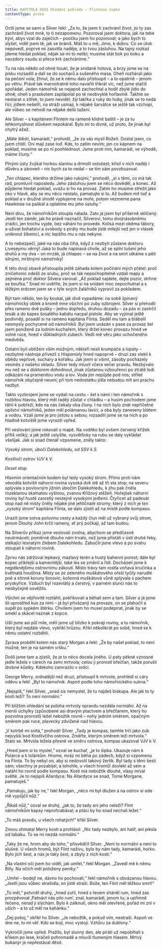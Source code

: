 ```yaml
---
title: KAPITOLA XXXI Hledání pokladu – Flintova šipka
contentType: prose
---
```


<section>

Octli jsme se sami a Silver řekl: „Za to, že jsem ti zachránil život, jsi ty zas zachránil život mně, to ti nezapomenu. Pozoroval jsem doktora, jak na tebe kývl, abys vzal do zaječích – poočku jsem ho pozoroval; a jako bych to slyšel, viděl jsem tě, jak se bráníš. Máš to u mě, Jime, k dobru. Co se útok nepovedl, poprvé mi zasvitla naděje, a to tvou zásluhou. Na tajný rozkaz jdeme hledat poklad, nějak se mi to nelíbí; musíme stát bok po boku a navzdory osudu si přece krk zachráníme.“

Tu na nás někdo od ohně houkl, že je snídaně hotova, a brzy jsme se na písku rozsadili a dali se do sucharů a sušeného masa. Oheň rozhárali jako na pečení vola; žhnul, že se k němu dalo přistoupit – a to opatrně – jenom po větru. Právě tak marnotratně toho navařili třikrát víc, než jsme stačili spořádat. Jeden námořník se nejapně zachechtal a hodil zbylé jídlo do ohně; oheň s praskotem zaplápolal po té neobvyklé hořlavině. Takhle se nestarat o zítřek, to jsem neviděl; žijí takřka z ruky do huby, jinak se to nedá říci; jídlem nešetří, na stráži usínají, k nějaké šarvátce se ještě tak vzchopí, ale vůbec se nehodí na nějaké delší tažení.

Ale Silver – s kapitánem Flintem na rameně klidně baštil – je za tu lehkomyslnost slůvkem nepokáral. Bylo mi to divné, už proto, že jinak byl chytrý ažaž.

„Máte štěstí, kamarádi,“ prohodil, „že za vás myslí Rožeň. Dostal jsem, co jsem chtěl. Oni mají zase loď. Kde, to zatím nevím; jen co kápnem na poklad, musíme se po ní poohlédnout. Jsme proti nim, kamarádi, ve výhodě, máme čluny.“

Plnými ústy žvýkal horkou slaninu a drmolil ostošest; křísil v nich naději i důvěru a zároveň – nic bych za to nedal – se tím sám povzbuzoval.

„Ten chlapec, kterého držíme jako rukojmí,“ prohodil, „si s těmi, co má tak rád, promluvil naposledy. Jeho zásluhou jsem se něco dověděl, a konec. Až půjdeme hledat poklad, uvážu si ho na provaz. Zatím ho musíme střežit jako oko v hlavě, aby se mu něco nestalo, pamatujte si to. Až budem mít loď a poklad a v družné shodě vyplujeme na moře, potom vezmeme pana Hawkinse na paškál a oplatíme mu jeho úsluhy.“

Není divu, že námořníkům stoupla nálada. Zato já jsem byl příšerně sklíčený. Jestli ten záměr, jak ho právě naznačil, Silverovi, tomu dvojnásobnému zrádci, jen trochu vyjde, bez váhání ho provede. Kolísá mezi oběma tábory, a užívat bohatství a svobody s piráty mu bude jistě milejší než jen o vlásek uniknout šibenici, a nic lepšího mu u nás nekyne.

A to nebezpečí, jaké na nás oba číhá, když z nezbytí zůstane doktoru Liveseymu věrný! Jaká to bude napínavá chvíle, až se splní tušení jeho druhů a my dva – on mrzák, já chlapec – se na život a na smrt utkáme s pěti silnými, mrštnými námořníky!

K této dvojí obavě přistoupila ještě záhada kolem počínání mých přátel: proč zničehonic odešli ze srubu, proč se tak nepochopitelně vzdali mapy a zejména proč doktor Silvera varoval: „Až poklad najdete, dejte pozor, strhne se bouřka.“ Snad mi uvěříte, že jsem si na snídani moc nepochutnal a s těžkým srdcem jsem se v týle svých žalářníků vypravil za pokladem.

Být tam někdo, ten by koukal, jak divě vypadáme: na sobě špinavý námořnický oblek a kromě mne všichni po zuby ozbrojeni. Silver si přehodil přes rameno dvě pušky – jednu dopředu, druhou dozadu – za pás si zastrčil tesák a do kapes šosatého kabátu nacpal pistole. Aby se vyjímal ještě podivněji, posadil si na rameno kapitána Flinta. Seděl mu tam a blábolil nesmysly pochycené od námořníků. Byl jsem uvázán v pase za provaz šel jsem poníženě za lodním kuchařem, který držel konec provazu hned ve volné ruce, hned v důkladných zubech. Vedli mě věru jako ochočeného medvěda.

Ostatní byli obtíženi vším možným; někteří nesli krumpáče a lopaty – nezbytné nástroje přivezli z _Hispanioly_ hned napoprvé – druzí zas vlekli k obědu vepřové, suchary a kořalku. Jak jsem si všiml, zásoby pocházely vesměs z našeho skladu. Silver tedy mluvil včera večer pravdu. Nezbývalo mu než se s doktorem dohodnout, jinak zůstanou vzbouřenci po ztrátě lodi odkázáni na pramenitou vodu a lov. Voda jim nepůjde pod nos; střílet námořník obyčejně neumí; při tom nedostatku jídla nebudou mít ani prachu nazbyt.

Takto vyzbrojeni jsme se vydali na cestu – šel s námi i ten námořník s rozbitou hlavou, který měl raději zůstat v chládku – a husím pochodem jsme táhli k pobřeží, kde na nás čekaly oba čluny. I na nich bylo znát nepříčetné opilství námořníků, jeden měl polámanou lavici, a oba byly zaneseny blátem a vodou. Vzali jsme je pro jistotu s sebou; rozsadili jsme se na nich a po hladině kotviště jsme vyrazili vpřed.

Při veslování jsme rokovali o mapě. Na vodítko byl ovšem červený křížek příliš veliký; a jak ještě uslyšíte, vysvětlivky na rubu se daly vykládat všelijak. Jak si snad čtenář vzpomene, zněly takto:

_Vysoký strom, úbočí Dalekohledu, od SSV k S._

_Kostlivčí ostrov VJV k V._

_Deset stop._

Hlavním orientačním bodem byl tedy vysoký strom. Přímo proti nám vévodila kotvišti náhorní rovina vysoká dvě stě až tři sta stop; na severu splývala s povlovným jižním úbočím Dalekohledu, k jihu pak čněla rozeklanou skalnatou výšinou, zvanou Křížový stěžeň. Hořejšek náhorní roviny byl hustě zarostlý nestejně vysokými jedlemi. Čtyřicet až padesát stop nad ně místy čněly nějaké jiné jehličnaté stromy; který z nich je ten „vysoký strom“ kapitána Flinta, se dalo zjistit až na místě podle kompasu.

Urazili jsme sotva polovinu cesty a každý člun měl už vybraný svůj strom, jenom Dlouhý John krčil rameny, ať prý počkají, až tam budou.

Na Silverův příkaz jsme veslovali zvolna, abychom se předčasně neutrmáceli; poměrně dlouho nám trvalo, než jsme přistáli v ústí druhé řeky, stékající lesnatým žlebem Dalekohledu. Zabočili jsme vlevo a po svahu stoupali k náhorní rovině.

Zprvu nás zdržoval lepkavý, mazlavý terén a hustý bahenní porost; dále byl kopec příkřejší a kamenitější, také les se změnil a řídl. Docházeli jsme k nejpěknějšímu ostrovnímu zákoutí. Místo trávy tam rostla voňavá kručinka a květnatá houština. Místy se ze zeleného muškátového ořeší tyčily narudlé pně a stinné koruny borovic; kořenná muškátová vůně splývala s pachem pryskyřice. Vzduch byl rozevlátý a čerstvý, v parném slunci nás to neobyčejně osvěžilo.

Všichni se vějířovitě roztáhli, pokřikovali a běhali sem a tam. Silver a já jsme šli uprostřed kus za nimi – já byl přivázaný na provaze, on se plahočil a supěl po sypkém štěrku. Chvílemi jsem ho musel podepírat, jinak by se smekl a skácel naznak z kopce.

Ušli jsme asi půl míle, měli jsme už blízko k pokraji roviny, a tu námořník, který byl nejdále vlevo, vykřikl hrůzou. Křikl několikrát po sobě, hned se k němu ostatní rozběhli.

Zprava proběhl kolem nás starý Morgan a řekl: „Že by našel poklad, to není možné, ten je na samém vršku.“

Došli jsme tam a zjistili, že je to něco docela jiného. U paty pěkné vznosné jedle ležela v cárech na zemi mrtvola; celou ji prorostl břečťan, takže porušil drobné kůstky. Kdekoho zamrazilo v srdci.

George Merry, srdnatější než druzí, přistoupil k mrtvole, prohlédl si cáry oděvu a řekl: „Byl to námořník. Aspoň podle toho námořnického sukna.“

„Nejspíš,“ řekl Silver, „snad sis nemyslel, že tu najdeš biskupa. Ale jak to ty kosti leží? To není normální.“

Při bližším ohledání se poloha mrtvoly opravdu nezdála normální. Až na menší úchylky (způsobené asi dravým ptactvem a břečťanem, který ho pozvolna prorostl) ležel nebožtík rovně – nohy jedním směrem, opačným směrem pak ruce, plavecky zdvižené nad hlavou.

„V kotrbě mi svítá,“ prohodil Silver. „Tady je kompas, tamhle trčí jako zub nejvyšší bod Kostlivčího ostrova. Změřte, kterým směrem leží mrtvola.“ Stalo se. Mrtvola ležela přesně ve směru ostrova, kompas ukazoval VJV k V.

„Hned jsem si to myslel,“ ozval se kuchař, „je to šipka. Ukazuje nám k Polárce a k tolárkům. Hrome, mráz mi běhá po zádech, když si vzpomenu na Flinta. To by nebyl on, aby si nedovolil takový žertík. Byl tady s těmi šesti sám; všechny je pozabíjel; a tohohle, u všech hromů! dovlekl až sem a natáhl ho rovně podle kompasu. Kosti má nebožtík dlouhé, vlasy míval světlé. Je to nejspíš Allardyce. Na Allardyce se snad, Tome Morgane, pamatuješ.“

„Pamatuju, jak by ne,“ řekl Morgan, „něco mi byl dlužen a na ostrov si ode mě vypůjčil nůž.“

„Říkáš nůž,“ ozval se druhý, „jak to, že tady ani jeho neleží? Flint námořníkům kapsy neprohrabával; a ptáci by ho snad nechali ležet.“

„To máš pravdu, u všech rohatých!“ křikl Silver.

Znovu ohmatal Merry kosti a prohlásil: „Nic tady nezbylo, ani halíř, ani piksla od tabáku. To se mi nezdá normální.“

„Taky že ne, hrom aby do toho,“ přisvědčil Silver. „Není to normální a není to slušné. U všech hromů, být Flint naživu, bylo by nám tady, kamarádi, horko. Bylo jich šest, a nás je taky šest, a zbyly z nich kosti.“

„Na vlastní oči jsem ho viděl, jak umřel,“ řekl Morgan. „Zavedl mě k němu Billy. Na očích měl položeny peníky.“

„Umřel – bodejť ne, dávno ho pochovali,“ řekl námořník s obvázanou hlavou. „Jestli jsou vůbec strašidla, on jistě straší. Bože, ten Flint měl těžkou smrt!“

„To měl,“ potvrdil druhý, „hned zuřil, hned s řevem sháněl rum, hned zas prozpěvoval ‚Patnáct nás pilo rum‘, znal, kamarádi, jenom tu; a upřímně řečeno, nerad ji slýchám. Bylo k zalknutí, okno měl otevřené, pořád mi zní v uších – a to už měl na kahánku.“

„Dej pokoj,“ okřikl ho Silver. „Je nebožtík, a pokud vím, nestraší. Aspoň ve dne ne, to mi věř. Kdo se bojí, moc vystojí. Vzhůru za dublony.“

Vykročili jsme vpřed. Pražilo, byl slunný den, ale piráti už nepobíhali s křikem po lese, kráčeli pohromadě a mluvili tlumeným hlasem. Mrtvý bukanýr je nepřestával děsit.

</section>
